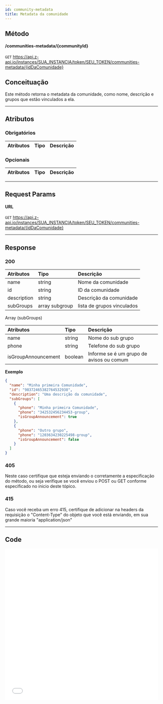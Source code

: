 ```yaml
---
id: community-metadata
title: Metadata da comunidade
---
```


## Método

#### /communities-metadata/{communityId}

`GET` https://api.z-api.io/instances/SUA_INSTANCIA/token/SEU_TOKEN/communities-metadata/{idDaComunidade}

## Conceituação

Este método retorna o metadata da comunidade, como nome, descrição e grupos que estão vinculados a ela.

---

## Atributos

### Obrigatórios

| Atributos | Tipo | Descrição |
| :-------- | :--: | :-------- |

### Opcionais

| Atributos | Tipo | Descrição |
| :-------- | :--: | :-------- |

---

## Request Params

#### URL

`GET` https://api.z-api.io/instances/SUA_INSTANCIA/token/SEU_TOKEN/communities-metadata/{idDaComunidade}

---

## Response

### 200

| Atributos   | Tipo           | Descrição                  |
| :---------- | :------------- | :------------------------- |
| name        | string         | Nome da comunidade         |
| id          | string         | ID da comunidade           |
| description | string         | Descrição da comunidade    |
| subGroups   | array subgroup | lista de grupos vinculados |

Array (subGroups)

| Atributos           | Tipo    | Descrição                                |
| :------------------ | :------ | :--------------------------------------- |
| name                | string  | Nome do sub grupo                        |
| phone               | string  | Telefone do sub grupo                    |
| isGroupAnnouncement | boolean | Informe se é um grupo de avisos ou comum |

**Exemplo**

```json
{
  "name": "Minha primeira Comunidade",
  "id": "98372465382764532938",
  "description": "Uma descrição da comunidade",
  "subGroups": [
    {
      "phone": "Minha primeira Comunidade",
      "phone": "342532456234453-group",
      "isGroupAnnouncement": true
    },
    {
      "phone": "Outro grupo",
      "phone": "1203634230225498-group",
      "isGroupAnnouncement": false
    }
  ]
}
```

### 405

Neste caso certifique que esteja enviando o corretamente a especificação do método, ou seja verifique se você enviou o POST ou GET conforme especificado no inicio deste tópico.

### 415

Caso você receba um erro 415, certifique de adicionar na headers da requisição o "Content-Type" do objeto que você está enviando, em sua grande maioria "application/json"

---

## Code

<iframe src="//api.apiembed.com/?source=https://raw.githubusercontent.com/Z-API/z-api-docs/main/json-examples/community-metadata.json&targets=all" frameborder="0" scrolling="no" width="100%" height="500px" seamless></iframe>
